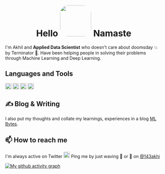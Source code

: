 <h1 align="center">Hello <img src="http://static.skaip.org/img/emoticons/180x180/f6fcff/praying.gif" width=100 style="border-radius:25px"> Namaste </h1>


I'm Akhil and  **Applied Data Scientist** who doesn't care about doomsday 💥 by Terminator 🤖. Have been helping people in solving their problems through Machine Learning and Deep Learning.
<br>

## Languages and Tools

<span><img height=20 src="https://www.python.org/static/community_logos/python-logo.png">
<img height=20 src="https://i.imgur.com/iTBCEbl.png">
<img height=20 src="https://www.kindpng.com/picc/m/574-5747046_python-pandas-logo-transparent-hd-png-download.png">
<img height=20 src="https://i.imgur.com/rT36Lgc.png"></span>


## ✍ Blog & Writing
I also put my thoughts and collate my learnings, experiences in a blog [ML Bytes](https://akhil.profitalgo.tech/).

## 📫 How to reach me
I'm always active on Twitter <img src="https://assets.stickpng.com/images/580b57fcd9996e24bc43c53e.png" height=20> Ping me by just waving 👋 or 🙏 on [@143akhi](https://twitter.com/143akhi)

[![My github activity graph](https://activity-graph.herokuapp.com/graph?username=enforcer007)](https://github.com/ashutosh00710/github-readme-activity-graph)


